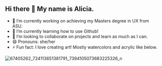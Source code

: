 ## Hi there 👋 My name is Alicia.
- 🔭 I’m currently working on achieving my Masters degree in UX from ASU.
- 🌱 I’m currently learning how to use Github!
- 👯 I’m looking to collaborate on projects and learn as much as I can.
- 😄 Pronouns: she/her
- ⚡ Fun fact: I love creating art! Mostly watercolors and acrylic like below.

<!--
**aliciagreencrider/aliciagreencrider** is a ✨ _special_ ✨ repository because its `README.md` (this file) appears on your GitHub profile.

Here are some ideas to get you started:

- 🔭 I’m currently working on achieving my Masters degree in UX from ASU.
- 🌱 I’m currently learning how to use Github!
- 👯 I’m looking to collaborate on projects and learn as much as I can.
- 😄 Pronouns: she/her
- ⚡ Fun fact: I love creating art!
-->
	
![67405262_724113651381791_7394105073683225326_n](https://github.com/user-attachments/assets/92813b2d-a395-4c56-9053-1efa41407d77)
